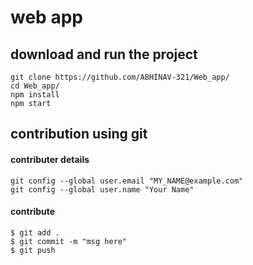 # web app

## download and run the project 
```
git clone https://github.com/ABHINAV-321/Web_app/
cd Web_app/
npm install
npm start
```

## contribution using git 

#### contributer details 
```
git config --global user.email "MY_NAME@example.com"
git config --global user.name "Your Name"
```
#### contribute

```
$ git add .
$ git commit -m "msg here"
$ git push
```
